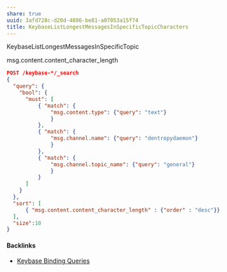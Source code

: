 ```yaml
---
share: true
uuid: 3afd728c-d20d-4886-be81-a07053a15f74
title: KeybaseListLongestMessagesInSpecificTopicCharacters
---
```

KeybaseListLongestMessagesInSpecificTopic

msg.content.content_character_length


``` json
POST /keybase-*/_search
{   
  "query": {
    "bool": {
      "must": [
          { "match": {
              "msg.content.type": {"query": "text"}
              }
          },
          { "match": {
              "msg.channel.name": {"query": "dentropydaemon"}
              }
          },
          { "match": {
              "msg.channel.topic_name": {"query": "general"}
              }
          }
      ]
    }
  },
  "sort": [
      { "msg.content.content_character_length" : {"order" : "desc"}}
  ],
  "size":10
}
```


#### Backlinks

* [Keybase Binding Queries](/da8ee43f-5075-4547-a583-65a941185d4a)